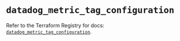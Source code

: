 # `datadog_metric_tag_configuration`

Refer to the Terraform Registry for docs: [`datadog_metric_tag_configuration`](https://registry.terraform.io/providers/datadog/datadog/3.48.1/docs/resources/metric_tag_configuration).
